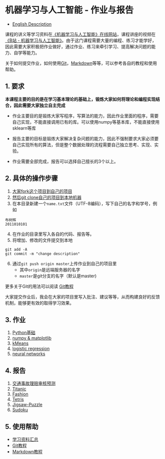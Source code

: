 # 机器学习与人工智能 - 作业与报告

* [English Description](README_ENG.md)

课程的讲义等学习资料在[《机器学习与人工智能》在线网站](https://gitee.com/pi-lab/machinelearning_notebook)，课程讲座的视频在[《B站 - 机器学习与人工智能》](https://www.bilibili.com/video/BV1oZ4y1N7ei/)。由于这门课程需要大量的编程、练习才能学好，因此需要大家积极把作业做好，通过作业、练习来牵引学习、提高解决问题的能力、自学等能力。

关于如何提交作业，如何使用[Git](https://gitee.com/pi-lab/learn_programming/tree/master/6_tools/git/README.md)，[Markdown](https://gitee.com/pi-lab/learn_programming/blob/master/6_tools/markdown/README.md)等等，可以参考各自的教程和使用帮助。



## 1. 要求

**本课程主要的目的是在学习基本理论的基础上，锻炼大家如何将理论和编程实现结合，因此需要大家独立自主完成**

* 作业主要目的是锻炼大家写程序，写算法的能力，因此作业里面的程序，需要自己实现，不能直接调用已有的库。可以使用numpy等基本库，不能直接使用sklearn等库

* 报告主要的目标是锻炼大家解决复杂问题的能力，因此不强制要求大家必须要自己实现所有的算法，但是整个数据处理的流程需要自己独立思考、实现、实验。

* 作业需要全部完成，报告可以选择自己擅长的3个以上。

  

## 2. 具体的操作步骤

1. [大家fork这个项目到自己的项目](https://gitee.com/pi-lab/learn_programming/blob/master/6_tools/git/HowToForkClone.md)
2. [然后git clone自己的项目到本地机器](https://gitee.com/pi-lab/learn_programming/blob/master/6_tools/git/HowToForkClone.md)
3. 在本目录新建一个`name.txt`文件（UTF-8编码），写下自己的名字和学号，例如
```
布树辉
2011010101
```
4. 在作业的目录里写入各自的代码、报告等。
5. 将增加、修改的文件提交到本地
```
git add -A
git commit -m "change description"
```
6. 通过`git push origin master`上传作业到自己的项目里
    - 其中`origin`是远端服务器的名字
    - `master`是git分支的名字（默认是master)



更多关于Git的用法可以阅读 [Git教程](https://gitee.com/pi-lab/learn_programming/tree/master/6_tools/git/README.md)

大家提交作业后，我会在大家的项目里写入批注、建议等等，从而构建良好的反馈机制，能够更有效的取得学习效果。



## 3. 作业

1. [Python基础](homework_01_python/README.md)
2. [numpy & matplotlib](homework_02_numpy_matplotlib/README.md)
3. [kMeans](homework_03_kmeans/README.md)
4. [logistic regression](homework_04_logistic_regression/README.md)
5. [neural networks](homework_05_nn/README.md)



## 4. 报告

1. [交通事故理赔审核预测](report_01_accident_claims/README.md)
2. [Titanic](report_02_Titanic/README.md)
3. [Fashion](report_03_Fashion/README.md)
4. [Tetris](report_04_Tetris/README.md)
5. [Jigsaw-Puzzle](report_05_Jigsaw-Puzzle/README.md)
6. [Sudoku](report_06_Sudoku/README.md)



## 5. 使用帮助

* [学习资料汇总](https://gitee.com/pi-lab/machinelearning_notebook/blob/master/References.md)
* [Git教程](https://gitee.com/pi-lab/learn_programming/tree/master/6_tools/git/README.md)
* [Markdown教程](https://gitee.com/pi-lab/learn_programming/blob/master/6_tools/markdown/README.md)

